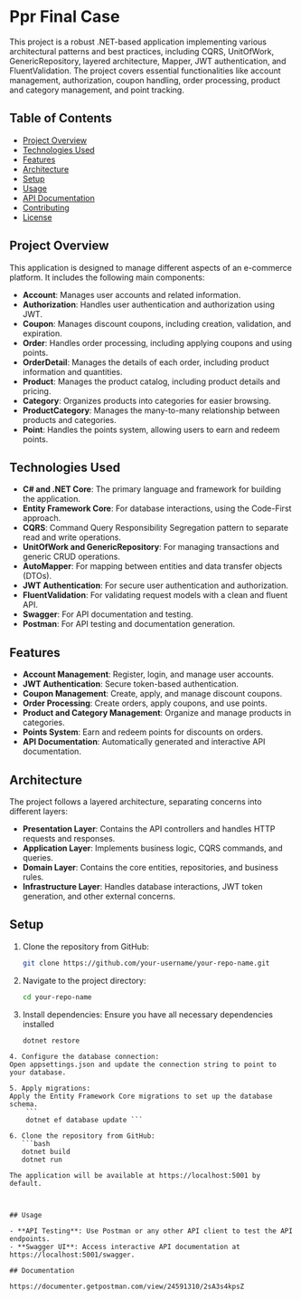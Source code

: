 
# Ppr Final Case

This project is a robust .NET-based application implementing various architectural patterns and best practices, including CQRS, UnitOfWork, GenericRepository, layered architecture, Mapper, JWT authentication, and FluentValidation. The project covers essential functionalities like account management, authorization, coupon handling, order processing, product and category management, and point tracking.

## Table of Contents

- [Project Overview](#project-overview)
- [Technologies Used](#technologies-used)
- [Features](#features)
- [Architecture](#architecture)
- [Setup](#setup)
- [Usage](#usage)
- [API Documentation](#api-documentation)
- [Contributing](#contributing)
- [License](#license)

## Project Overview

This application is designed to manage different aspects of an e-commerce platform. It includes the following main components:

- **Account**: Manages user accounts and related information.
- **Authorization**: Handles user authentication and authorization using JWT.
- **Coupon**: Manages discount coupons, including creation, validation, and expiration.
- **Order**: Handles order processing, including applying coupons and using points.
- **OrderDetail**: Manages the details of each order, including product information and quantities.
- **Product**: Manages the product catalog, including product details and pricing.
- **Category**: Organizes products into categories for easier browsing.
- **ProductCategory**: Manages the many-to-many relationship between products and categories.
- **Point**: Handles the points system, allowing users to earn and redeem points.

## Technologies Used

- **C# and .NET Core**: The primary language and framework for building the application.
- **Entity Framework Core**: For database interactions, using the Code-First approach.
- **CQRS**: Command Query Responsibility Segregation pattern to separate read and write operations.
- **UnitOfWork and GenericRepository**: For managing transactions and generic CRUD operations.
- **AutoMapper**: For mapping between entities and data transfer objects (DTOs).
- **JWT Authentication**: For secure user authentication and authorization.
- **FluentValidation**: For validating request models with a clean and fluent API.
- **Swagger**: For API documentation and testing.
- **Postman**: For API testing and documentation generation.

## Features

- **Account Management**: Register, login, and manage user accounts.
- **JWT Authentication**: Secure token-based authentication.
- **Coupon Management**: Create, apply, and manage discount coupons.
- **Order Processing**: Create orders, apply coupons, and use points.
- **Product and Category Management**: Organize and manage products in categories.
- **Points System**: Earn and redeem points for discounts on orders.
- **API Documentation**: Automatically generated and interactive API documentation.

## Architecture

The project follows a layered architecture, separating concerns into different layers:

- **Presentation Layer**: Contains the API controllers and handles HTTP requests and responses.
- **Application Layer**: Implements business logic, CQRS commands, and queries.
- **Domain Layer**: Contains the core entities, repositories, and business rules.
- **Infrastructure Layer**: Handles database interactions, JWT token generation, and other external concerns.

## Setup

1. Clone the repository from GitHub:
   ```bash
   git clone https://github.com/your-username/your-repo-name.git
2. Navigate to the project directory:
   ```bash
   cd your-repo-name
3. Install dependencies:
Ensure you have all necessary dependencies installed
   ```bash
   dotnet restore
```
4. Configure the database connection:
Open appsettings.json and update the connection string to point to your database.

5. Apply migrations:
Apply the Entity Framework Core migrations to set up the database schema.
    ```
    dotnet ef database update ```

6. Clone the repository from GitHub:
   ```bash
   dotnet build
   dotnet run

The application will be available at https://localhost:5001 by default.



## Usage

- **API Testing**: Use Postman or any other API client to test the API endpoints.
- **Swagger UI**: Access interactive API documentation at https://localhost:5001/swagger.

## Documentation

https://documenter.getpostman.com/view/24591310/2sA3s4kpsZ
